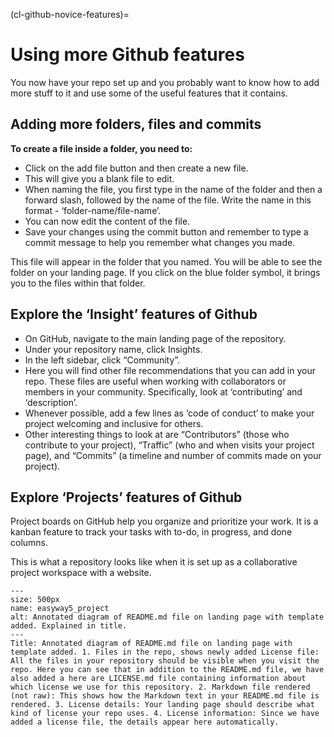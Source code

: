 (cl-github-novice-features)=
# Using more Github features

You now have your repo set up and you probably want to know how to add more stuff to it and use some of the useful features that it contains.

## Adding more folders, files and commits

**To create a file inside a folder, you need to:**

* Click on the add file button and then create a new file. 
* This will give you a blank file to edit.
* When naming the file, you first type in the name of the folder and then a forward slash, followed by the name of the file. 
Write the name in this format - ‘folder-name/file-name’.
* You can now edit the content of the file.
* Save your changes using the commit button and remember to type a commit message to help you remember what changes you made.

This file will appear in the folder that you named. 
You will be able to see the folder on your landing page. If you click on the blue folder symbol, it brings you to the files within that folder.
 
## Explore the ‘Insight’ features of Github

* On GitHub, navigate to the main landing page of the repository.
* Under your repository name, click Insights.
* In the left sidebar, click “Community”.
* Here you will find other file recommendations that you can add in your repo.
These files are useful when working with collaborators or members in your community.
Specifically, look at ‘contributing’ and ‘description’.
* Whenever possible, add a few lines as ‘code of conduct’ to make your project welcoming and inclusive for others.
* Other interesting things to look at are “Contributors” (those who contribute to your project), “Traffic” (who and when visits your project page), and “Commits” (a timeline and number of commits made on your project).
 
## Explore ‘Projects’ features of Github
Project boards on GitHub help you organize and prioritize your work.
It is a kanban feature to track your tasks with to-do, in progress, and done columns.

This is what a repository looks like when it is set up as a collaborative project workspace with a website.

```{figure} ../../figures/easyway5_project.jpg
---
size: 500px
name: easyway5_project
alt: Annotated diagram of README.md file on landing page with template added. Explained in title.
---
Title: Annotated diagram of README.md file on landing page with template added. 1. Files in the repo, shows newly added License file: All the files in your repository should be visible when you visit the repo. Here you can see that in addition to the README.md file, we have also added a here are LICENSE.md file containing information about which license we use for this repository. 2. Markdown file rendered (not raw): This shows how the Markdown text in your README.md file is rendered. 3. License details: Your landing page should describe what kind of license your repo uses. 4. License information: Since we have added a license file, the details appear here automatically.
```

